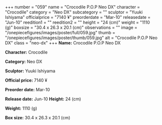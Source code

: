 +++
number = "059"
name = "Crocodile P.O.P Neo DX"
character = "Crocodile"
category = "Neo DX"
subcategory = ""
sculptor = "Yuuki Ishiyama"
officialprice = "7140 ¥"
preorderdate = "Mar-10"
releasedate = "Jun-10"
reedition1 = ""
reedition2 = ""
height = "24 (cm)"
weight = "1110 (g)"
boxsize = "30.4 x 26.3 x 20.1 (cm)"
observations = ""
image = "/onepiecefigures/images/poster/full/059.jpg"
thumb = "/onepiecefigures/images/poster/thumb/059.jpg"
alt = "Crocodile P.O.P Neo DX"
class = "neo-dx"
+++
**Name:** Crocodile P.O.P Neo DX

**Character:** Crocodile

**Category:** Neo DX 

**Sculptor:** Yuuki Ishiyama

**Official price:** 7140 ¥

**Preorder date:** Mar-10

**Release date:** Jun-10
**Height:** 24 (cm)

**Weight:** 1110 (g)

**Box size:** 30.4 x 26.3 x 20.1 (cm)

